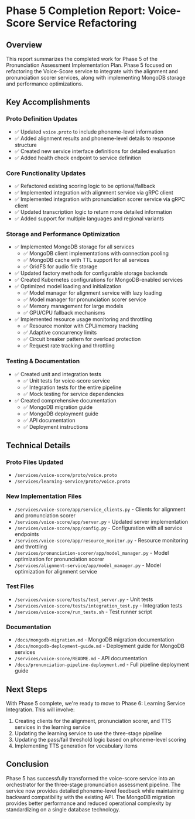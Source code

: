 # Phase 5 Completion Report: Voice-Score Service Refactoring

## Overview

This report summarizes the completed work for Phase 5 of the Pronunciation Assessment Implementation Plan. Phase 5 focused on refactoring the Voice-Score service to integrate with the alignment and pronunciation scorer services, along with implementing MongoDB storage and performance optimizations.

## Key Accomplishments

### Proto Definition Updates
- ✅ Updated `voice.proto` to include phoneme-level information
- ✅ Added alignment results and phoneme-level details to response structure
- ✅ Created new service interface definitions for detailed evaluation
- ✅ Added health check endpoint to service definition

### Core Functionality Updates
- ✅ Refactored existing scoring logic to be optional/fallback
- ✅ Implemented integration with alignment service via gRPC client
- ✅ Implemented integration with pronunciation scorer service via gRPC client
- ✅ Updated transcription logic to return more detailed information
- ✅ Added support for multiple languages and regional variants

### Storage and Performance Optimization
- ✅ Implemented MongoDB storage for all services
  - ✅ MongoDB client implementations with connection pooling
  - ✅ MongoDB cache with TTL support for all services
  - ✅ GridFS for audio file storage
- ✅ Updated factory methods for configurable storage backends
- ✅ Created Kubernetes configurations for MongoDB-enabled services
- ✅ Optimized model loading and initialization
  - ✅ Model manager for alignment service with lazy loading
  - ✅ Model manager for pronunciation scorer service
  - ✅ Memory management for large models
  - ✅ GPU/CPU fallback mechanisms
- ✅ Implemented resource usage monitoring and throttling
  - ✅ Resource monitor with CPU/memory tracking
  - ✅ Adaptive concurrency limits
  - ✅ Circuit breaker pattern for overload protection
  - ✅ Request rate tracking and throttling

### Testing & Documentation
- ✅ Created unit and integration tests
  - ✅ Unit tests for voice-score service
  - ✅ Integration tests for the entire pipeline
  - ✅ Mock testing for service dependencies
- ✅ Created comprehensive documentation
  - ✅ MongoDB migration guide
  - ✅ MongoDB deployment guide
  - ✅ API documentation
  - ✅ Deployment instructions

## Technical Details

### Proto Files Updated
- `/services/voice-score/proto/voice.proto`
- `/services/learning-service/proto/voice.proto`

### New Implementation Files
- `/services/voice-score/app/service_clients.py` - Clients for alignment and pronunciation scorer
- `/services/voice-score/app/server.py` - Updated server implementation
- `/services/voice-score/app/config.py` - Configuration with all service endpoints
- `/services/voice-score/app/resource_monitor.py` - Resource monitoring and throttling
- `/services/pronunciation-scorer/app/model_manager.py` - Model optimization for pronunciation scorer
- `/services/alignment-service/app/model_manager.py` - Model optimization for alignment service

### Test Files
- `/services/voice-score/tests/test_server.py` - Unit tests
- `/services/voice-score/tests/integration_test.py` - Integration tests
- `/services/voice-score/run_tests.sh` - Test runner script

### Documentation
- `/docs/mongodb-migration.md` - MongoDB migration documentation
- `/docs/mongodb-deployment-guide.md` - Deployment guide for MongoDB services
- `/services/voice-score/README.md` - API documentation
- `/docs/pronunciation-pipeline-deployment.md` - Full pipeline deployment guide

## Next Steps

With Phase 5 complete, we're ready to move to Phase 6: Learning Service Integration. This will involve:

1. Creating clients for the alignment, pronunciation scorer, and TTS services in the learning service
2. Updating the learning service to use the three-stage pipeline
3. Updating the pass/fail threshold logic based on phoneme-level scoring
4. Implementing TTS generation for vocabulary items

## Conclusion

Phase 5 has successfully transformed the voice-score service into an orchestrator for the three-stage pronunciation assessment pipeline. The service now provides detailed phoneme-level feedback while maintaining backward compatibility with the existing API. The MongoDB migration provides better performance and reduced operational complexity by standardizing on a single database technology.

